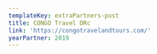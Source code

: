 ```yaml
---
templateKey: extraPartners-post
title: CONGO Travel DRc
link: 'https://congotravelandtours.com/'
yearPartner: 2019
---
```

